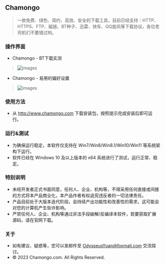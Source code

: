#

## Chamongo
 > 一款免费、绿色、简约、高效、安全的下载工具，目前已经支持：HTTP、HTTPS、FTP、磁链、BT种子、迅雷、快车、QQ旋风等下载协议。各位老司机们不要错过哟。

### 操作界面
- Chamongo - BT下载实测
> ![images](https://gitee.com/OdysseusYuan/Chamongo/raw/master/preview/chamongo_downloading.png)
- Chamongo - 易用的偏好设置
> ![images](https://gitee.com/OdysseusYuan/Chamongo/raw/master/preview/chamongo_preference.png)

### 使用方法
- 从 http://www.chamongo.com 下载安装包，按照提示完成安装后即可运行。

### 运行&测试
- 为确保运行稳定，本软件仅支持在 Win7/Win8/Win8.1/Win10/Win11 等系统架构下运行。
- 软件已经在 Windows 10 及以上版本的 x64 系统进行了测试，运行正常、稳定。

### 特别说明
- 未经开发者正式书面同意，任何人、企业、机构等，不得采用任何直接或间接的方式将本产品商业化，本产品作者有权追究违反者的一切法律责任。
- 产品目前处于大版本迭代阶段，会持续产出功能性和改善性的需求，这可能会对您的计算机产生些许影响。
- 严禁任何人、企业、机构等通过非法手段破解/反编译本软件，若要获取扩展源码，请在官网下载。

### 关于
- 如有建议、疑惑等，您可以发邮件至 [OdysseusYuan@foxmail.com](mailto:OdysseusYuan@foxmail.com) 交流探讨。
- © 2023 Chamongo.com. All Rights Reserved.
